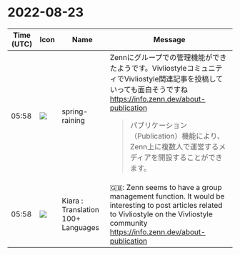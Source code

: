# 2022-08-23

|Time (UTC)|Icon|Name|Message|
|---|---|---|---|
|05:58|![](https://secure.gravatar.com/avatar/1ac180f0868137292905c311b5fff781.jpg?s=72&d=https%3A%2F%2Fa.slack-edge.com%2Fdf10d%2Fimg%2Favatars%2Fava_0021-72.png)|spring-raining|Zennにグループでの管理機能ができたようです。VivliostyleコミュニティでVivliostyle関連記事を投稿していっても面白そうですね <https://info.zenn.dev/about-publication><br><blockquote>パブリケーション（Publication）機能により、Zenn上に複数人で運営するメディアを開設することができます。</blockquote>|
|05:58|![](https://avatars.slack-edge.com/2021-08-02/2324149410423_2aa7423c4133ecb9f168_72.png)|Kiara : Translation 100+ Languages|🇬🇧: Zenn seems to have a group management function. It would be interesting to post articles related to Vivliostyle on the Vivliostyle community <https://info.zenn.dev/about-publication>|

